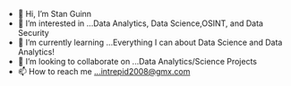 - 👋 Hi, I’m Stan Guinn
- 👀 I’m interested in ...Data Analytics, Data Science,OSINT, and Data Security
- 🌱 I’m currently learning ...Everything I can about Data Science and Data Analytics!
- 💞️ I’m looking to collaborate on ...Data Analytics/Science Projects
- 📫 How to reach me ...intrepid2008@gmx.com

<!---
stnguinn/stnguinn is a ✨ special ✨ repository because its `README.md` (this file) appears on your GitHub profile.
You can click the Preview link to take a look at your changes.
--->
